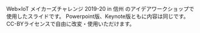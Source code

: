 Web×IoT メイカーズチャレンジ 2019-20 in 信州 のアイデアワークショップで使用したスライドです。
Powerpoint版、Keynote版ともに内容は同じです。
CC-BYライセンスで自由に改変・使用いただけます。